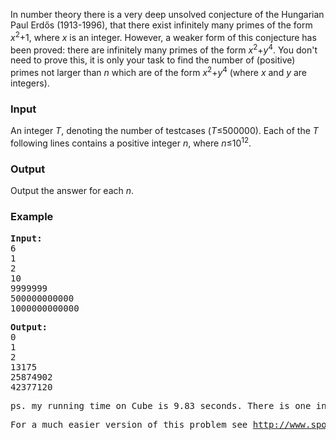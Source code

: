 <p>In number theory there is a very deep unsolved conjecture of the Hungarian Paul Erdős (1913-1996), that there exist infinitely many primes of the form <em>x</em><sup>2</sup>+1, where <em>x</em> is an integer. However, a weaker form of this conjecture has been proved: there are infinitely many primes of the form <em>x</em><sup>2</sup>+<em>y</em><sup>4</sup>. You don't need to prove this, it is only your task to find the number of (positive) primes not larger than <em>n</em> which are of the form <em>x</em><sup>2</sup>+<em>y</em><sup>4</sup> (where <em>x</em> and <em>y</em> are integers).</p>
<h3>Input</h3>
<p>An integer <em>T</em>, denoting the number of testcases (<em>T</em>≤500000). Each of the <em>T</em> following lines contains a positive integer <em>n</em>, where <em>n</em>≤10<sup>12</sup>.</p>
<h3>Output</h3>
<p>Output the answer for each <em>n</em>.</p>
<h3>Example</h3>
<pre><strong>Input:</strong>
6
1
2
10
9999999
500000000000
1000000000000</pre>
<pre><strong>Output:</strong>
0
1
2
13175
25874902
42377120
</pre>
<pre>ps. my running time on Cube is 9.83 seconds. There is one input set.</pre>
<pre>For a much easier version of this problem see <a href="../HS08PAUL">http://www.spoj.com/problems/HS08PAUL</a>.</pre>